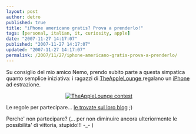 ```yaml
---
layout: post
author: detro
published: true
title: "iPhone americano gratis? Prova a prenderlo!"
tags: [personal, italian, it, curiosity, apple]
date: "2007-11-27 14:17:07"
published: "2007-11-27 14:17:07"
updated: "2007-11-27 14:17:07"
permalink: /2007/11/27/iphone-americano-gratis-prova-a-prenderlo/
---
```


Su consiglio del mio amico Nemo, prendo subito parte a questa simpatica quanto semplice iniziativa: i ragazzi di <a href="http://www.theapplelounge.com/">TheAppleLounge </a>regalano un <a href="http://www.theapplelounge.com/iphone/the-apple-lounge-regala-un-iphone/">iPhone</a> ad estrazione.

<div align="center"><a href="http://www.theapplelounge.com/iphone/the-apple-lounge-regala-un-iphone/"><img src="http://www.theapplelounge.com/wp-content/uploads/2007/11/6e0de96e0da3029c.jpg" alt="TheAppleLounge contest" /></a></div>

Le regole per partecipare... <a href="http://www.theapplelounge.com/iphone/the-apple-lounge-regala-un-iphone/">le trovate sul loro blog</a> ;)

Perche' non partecipare? (... per non diminuire ancora ulteriormente le possibilita' di vittoria, stupido!!! -_- )
